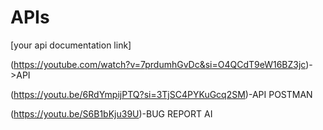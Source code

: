 # APIs
[your api documentation link]

(https://youtube.com/watch?v=7prdumhGvDc&si=O4QCdT9eW16BZ3jc)->API 

(https://youtu.be/6RdYmpijPTQ?si=3TjSC4PYKuGcq2SM)-API POSTMAN 

(https://youtu.be/S6B1bKju39U)-BUG REPORT AI
